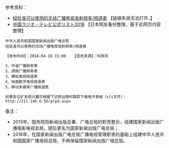 
参考资料：
+ [经批准可以使用的无线广播电视发射频率/频道表](http://211.146.6.56/plpd.aspx) 【链接失效无法打开，】
+ [中国ラジオ・テレビ公式リスト2018](http://www.konsu.sakura.ne.jp/special/chinaradiotvlist.html) 【日本网友备份整理，基于此网页内容整理】

```
中华人民共和国国家新闻出版广电总局
经批准可以使用的无线广播电视发射频率/频道表

【发布时间】：2018-04-18 15:00   【信息来源】：科技司

1、中波广播频率表
2、调频广播频率表
3、模拟电视频道表
4、地面数字电视频道表
5、移动多媒体广播频道表

如果各位矿友感兴趣可根据下述网址随时跟踪下载电子表格（xls文件）：
http://211.146.6.56/plpd.aspx
```

备注：
+ 2013年，国务院将新闻出版总署、广电总局的职责整合，组建国家新闻出版广播电影电视总局，随后更名为国家新闻出版广电总局；
+ 2018年，在国家新闻出版广电总局广播电视管理职责的基础上组建中华人民共和国国家广播电视总局，不再保留国家新闻出版广电总局。
